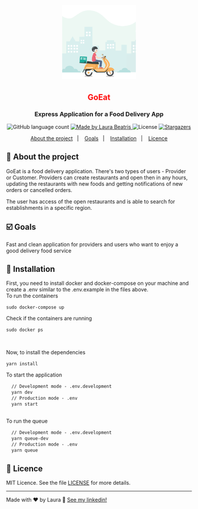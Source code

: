 <h1 align="center">
  <img alt="GoEat" title="GoEat" src=".github/delivery-icon.gif" width="200px" />
</h1>

<h2 style="color:red" align="center"> GoEat </h3>
<h3 align="center">
  Express Application for a Food Delivery App 
</h3>

<p align="center">
  <img alt="GitHub language count" src="https://img.shields.io/github/languages/count/LauraBeatris/goeat-api?color=yellow">

  <a href="https://www.linkedin.com/in/laurabeatris/">
    <img alt="Made by Laura Beatris" src="https://img.shields.io/badge/made%20by-laura%20beatris-yellow">
  </a>

  <img alt="License" src="https://img.shields.io/badge/license-MIT-%2304D361">

  <a href="https://github.com/LauraBeatris/goeat-api/stargazers">
    <img alt="Stargazers" src="https://img.shields.io/github/stars/LauraBeatris/goeat-api?style=social">
  </a>
</p>

<p align="center">
  <a href="#rocket-about-the-project">About the project</a>&nbsp;&nbsp;&nbsp;|&nbsp;&nbsp;&nbsp;
  <a href="#ballot_box_with_check-goals">Goals</a>&nbsp;&nbsp;&nbsp;|&nbsp;&nbsp;&nbsp;
  <a href="#checkered_flag">Installation</a>&nbsp;&nbsp;&nbsp;|&nbsp;&nbsp;&nbsp;
  <a href="#memo-licence">Licence</a>
</p>

## :rocket: About the project
GoEat is a food delivery application. There's two types of users - Provider or Customer. Providers can create restaurants and open then in any hours,
updating the restaurants with new foods and getting notifications of new orders or cancelled orders. 

The user has access of the open restaurants and is able to search for establishments in a specific region. 

## :ballot_box_with_check: Goals
Fast and clean application for providers and users who want to enjoy a good delivery food service

## :checkered_flag: Installation 
First, you need to install docker and docker-compose on your machine and create a .env similar
to the .env.example in the files above. 
<br>
To run the containers 

```
sudo docker-compose up
```

Check if the containers are running

```
sudo docker ps
```

<br>

Now, to install the dependencies

```
yarn install
```

To start the application 
```
  // Development mode - .env.development
  yarn dev 
  // Production mode - .env
  yarn start
  
```
To run the queue 
```
  // Development mode - .env.development
  yarn queue-dev
  // Production mode - .env
  yarn queue
```


## :memo: Licence

MIT Licence. See the file [LICENSE](LICENSE.md) for more details.

---

Made with ♥ by Laura :wave: [See my linkedin!](https://www.linkedin.com/in/laurabeatris/)
